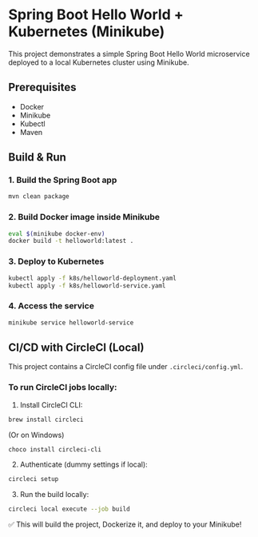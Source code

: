 # Spring Boot Hello World + Kubernetes (Minikube)

This project demonstrates a simple Spring Boot Hello World microservice deployed to a local Kubernetes cluster using Minikube.

## Prerequisites
- Docker
- Minikube
- Kubectl
- Maven

## Build & Run

### 1. Build the Spring Boot app
```bash
mvn clean package
```

### 2. Build Docker image inside Minikube
```bash
eval $(minikube docker-env)
docker build -t helloworld:latest .
```

### 3. Deploy to Kubernetes
```bash
kubectl apply -f k8s/helloworld-deployment.yaml
kubectl apply -f k8s/helloworld-service.yaml
```

### 4. Access the service
```bash
minikube service helloworld-service
```


## CI/CD with CircleCI (Local)

This project contains a CircleCI config file under `.circleci/config.yml`.

### To run CircleCI jobs locally:

1. Install CircleCI CLI:
```bash
brew install circleci
```
(Or on Windows)
```bash
choco install circleci-cli
```

2. Authenticate (dummy settings if local):
```bash
circleci setup
```

3. Run the build locally:
```bash
circleci local execute --job build
```

✅ This will build the project, Dockerize it, and deploy to your Minikube!
